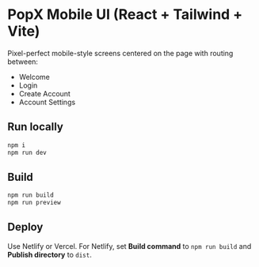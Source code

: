 # PopX Mobile UI (React + Tailwind + Vite)

Pixel-perfect mobile-style screens centered on the page with routing between:
- Welcome
- Login
- Create Account
- Account Settings

## Run locally
```bash
npm i
npm run dev
```

## Build
```bash
npm run build
npm run preview
```

## Deploy
Use Netlify or Vercel. For Netlify, set **Build command** to `npm run build` and **Publish directory** to `dist`.
